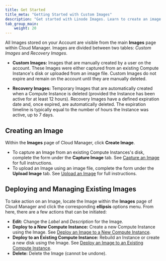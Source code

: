 ```yaml
---
title: Get Started
title_meta: "Getting Started with Custom Images"
description: "Get started with Linode Images. Learn to create an image with the Linode Images service."
tab_group_main:
    weight: 20
---
```


All Images stored on your Account are visible from the main **Images** page within Cloud Manager. Images are divided between two tables: *Custom Images* and *Recovery Images*.

- **Custom Images:** Images that are manually created by a user on the account. These Images were either captured from an existing Compute Instance's disk or uploaded from an image file. Custom Images do not expire and remain on the account until they are manually deleted.

- **Recovery Images:** Temporary Images that are automatically created when a Compute Instance is deleted (provided the Instance has been active for at least 12 hours). Recovery Images have a defined expiration date and, once expired, are automatically deleted. The expiration timeline is typically equal to the number of hours the Instance was active, up to 7 days.

## Creating an Image

Within the **Images** page of Cloud Manager, click **Create Image**.

- To capture an Image from an existing Compute Instances's disk, complete the form under the **Capture Image** tab. See [Capture an Image](/docs/products/tools/images/guides/capture-an-image/) for full instructions.
- To upload an Image using an image file, complete the form under the **Upload Image** tab. See [Upload an Image](/docs/products/tools/images/guides/upload-an-image/) for full instructions.

## Deploying and Managing Existing Images

To take action on an Image, locate the Image within the **Images** page of Cloud Manager and click the corresponding **ellipsis** options menu. From here, there are a few actions that can be initiated:

- **Edit:** Change the *Label* and *Description* for the Image.
- **Deploy to a New Compute Instance:** Create a new Compute Instance using the Image. See [Deploy an Image to a New Compute Instance](/docs/products/tools/images/guides/deploy-image-to-new-linode/).
- **Deploy to an Existing Compute Instance:** Rebuild an Instance or create a new disk using the Image. See [Deploy an Image to an Existing Compute Instance](/docs/products/tools/images/guides/deploy-image-to-existing-linode/).
- **Delete:** Delete the Image (cannot be undone).

